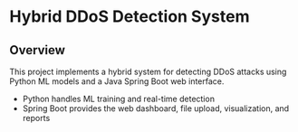 # Hybrid DDoS Detection System
## Overview
This project implements a hybrid system for detecting DDoS attacks using Python ML models and a Java Spring Boot web interface.  
- Python handles ML training and real-time detection  
- Spring Boot provides the web dashboard, file upload, visualization, and reports
